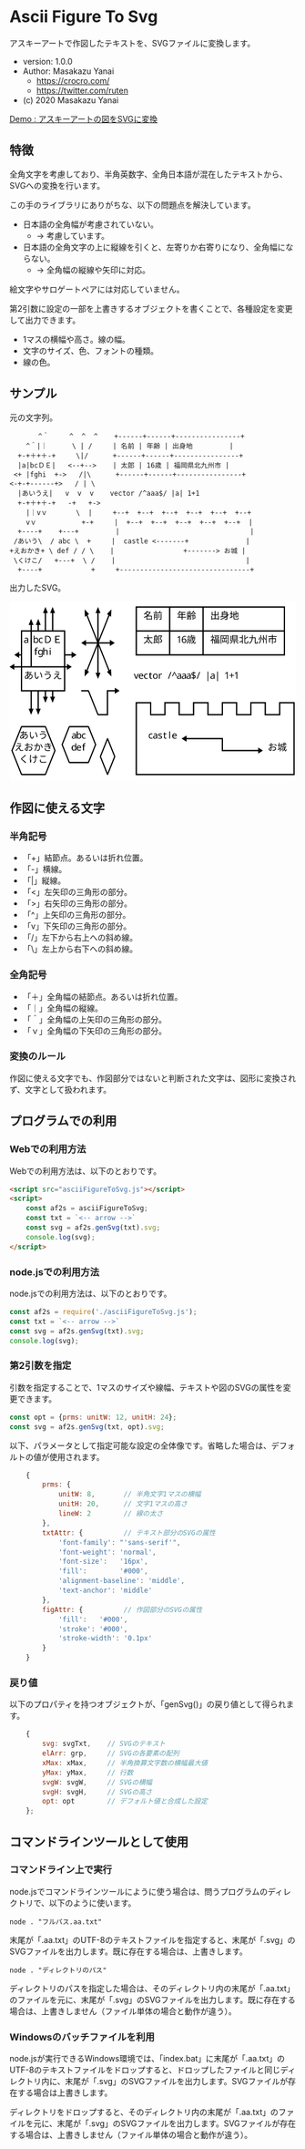 # Ascii Figure To Svg

アスキーアートで作図したテキストを、SVGファイルに変換します。

* version: 1.0.0
* Author: Masakazu Yanai
  * https://crocro.com/
  * https://twitter.com/ruten
* (c) 2020 Masakazu Yanai

[Demo : アスキーアートの図をSVGに変換](https://crocro.com/tools/item/ascii_figure_to_svg.html)

## 特徴

全角文字を考慮しており、半角英数字、全角日本語が混在したテキストから、SVGへの変換を行います。

この手のライブラリにありがちな、以下の問題点を解決しています。

* 日本語の全角幅が考慮されていない。
	* → 考慮しています。
* 日本語の全角文字の上に縦線を引くと、左寄りか右寄りになり、全角幅にならない。
	* → 全角幅の縦線や矢印に対応。

絵文字やサロゲートペアには対応していません。

第2引数に設定の一部を上書きするオブジェクトを書くことで、各種設定を変更して出力できます。

* 1マスの横幅や高さ。線の幅。
* 文字のサイズ、色、フォントの種類。
* 線の色。

## サンプル

元の文字列。

```
       ^＾     ^  ^  ^    +------+------+----------------+
    ^＾|｜      \ | /     | 名前 | 年齢 | 出身地         |
  +-+＋+＋-+     \|/      +------+------+----------------+
  |a|bcＤＥ|   <--+-->    | 太郎 | 16歳 | 福岡県北九州市 |
 <+ |fghi  +->   /|\      +------+------+----------------+
<-+-+------+>   / | \     
  |あいうえ|   v  v  v    vector /^aaa$/ |a| 1+1
  +-+＋+＋-+   -+   +->   
    |｜vｖ       \  |     +--+  +--+  +--+  +--+  +--+  +--+
    vｖ           +-+     |  +--+  +--+  +--+  +--+  +--+  |
  +----+    +---+         |                                |
 /あいう\  / abc \  +     |  castle <-------+              |
+えおかき+ \ def / / \    |                 +-------> お城 |
 \くけこ/   +---+  \ /    |                                |
  +----+            +     +--------------------------------+
```

出力したSVG。

![](./test/test.svg)

## 作図に使える文字

### 半角記号

* 「+」結節点。あるいは折れ位置。
* 「-」横線。
* 「|」縦線。
* 「<」左矢印の三角形の部分。
* 「>」右矢印の三角形の部分。
* 「^」上矢印の三角形の部分。
* 「v」下矢印の三角形の部分。
* 「/」左下から右上への斜め線。
* 「\」左上から右下への斜め線。

### 全角記号

* 「＋」全角幅の結節点。あるいは折れ位置。
* 「｜」全角幅の縦線。
* 「＾」全角幅の上矢印の三角形の部分。
* 「ｖ」全角幅の下矢印の三角形の部分。

### 変換のルール

作図に使える文字でも、作図部分ではないと判断された文字は、図形に変換されず、文字として扱われます。

## プログラムでの利用

### Webでの利用方法

Webでの利用方法は、以下のとおりです。

```html
<script src="asciiFigureToSvg.js"></script>
<script>
	const af2s = asciiFigureToSvg;
	const txt = `<-- arrow -->`
	const svg = af2s.genSvg(txt).svg;
	console.log(svg);
</script>
```

### node.jsでの利用方法

node.jsでの利用方法は、以下のとおりです。

```js
const af2s = require('./asciiFigureToSvg.js');
const txt = `<-- arrow -->`
const svg = af2s.genSvg(txt).svg;
console.log(svg);
```

### 第2引数を指定

引数を指定することで、1マスのサイズや線幅、テキストや図のSVGの属性を変更できます。

```js
const opt = {prms: unitW: 12, unitH: 24};
const svg = af2s.genSvg(txt, opt).svg;
```

以下、パラメータとして指定可能な設定の全体像です。省略した場合は、デフォルトの値が使用されます。

```js
	{
		prms: {
			unitW: 8,		// 半角文字1マスの横幅
			unitH: 20,		// 文字1マスの高さ
			lineW: 2		// 線の太さ
		},
		txtAttr: {			// テキスト部分のSVGの属性
			'font-family': "'sans-serif'",
			'font-weight': 'normal',
			'font-size':   '16px',
			'fill':        '#000',
			'alignment-baseline': 'middle',
			'text-anchor': 'middle'
		},
		figAttr: {			// 作図部分のSVGの属性
			'fill':   '#000',
			'stroke': '#000',
			'stroke-width': '0.1px'
		}
	}
```

### 戻り値

以下のプロパティを持つオブジェクトが、「genSvg()」の戻り値として得られます。

```js
	{
		svg: svgTxt,	// SVGのテキスト
		elArr: grp,		// SVGの各要素の配列
		xMax: xMax,		// 半角換算文字数の横幅最大値
		yMax: yMax,		// 行数
		svgW: svgW,		// SVGの横幅
		svgH: svgH,		// SVGの高さ
		opt: opt		// デフォルト値と合成した設定
	};
```

## コマンドラインツールとして使用

### コマンドライン上で実行

node.jsでコマンドラインツールにように使う場合は、問うプログラムのディレクトリで、以下のように使います。

```
node . "フルパス.aa.txt"
```

末尾が「.aa.txt」のUTF-8のテキストファイルを指定すると、末尾が「.svg」のSVGファイルを出力します。既に存在する場合は、上書きします。

```
node . "ディレクトリのパス"
```

ディレクトリのパスを指定した場合は、そのディレクトリ内の末尾が「.aa.txt」のファイルを元に、末尾が「.svg」のSVGファイルを出力します。既に存在する場合は、上書きしません（ファイル単体の場合と動作が違う）。

### Windowsのバッチファイルを利用

node.jsが実行できるWindows環境では、「index.bat」に末尾が「.aa.txt」のUTF-8のテキストファイルをドロップすると、ドロップしたファイルと同じディレクトリ内に、末尾が「.svg」のSVGファイルを出力します。SVGファイルが存在する場合は上書きします。

ディレクトリをドロップすると、そのディレクトリ内の末尾が「.aa.txt」のファイルを元に、末尾が「.svg」のSVGファイルを出力します。SVGファイルが存在する場合は、上書きしません（ファイル単体の場合と動作が違う）。
